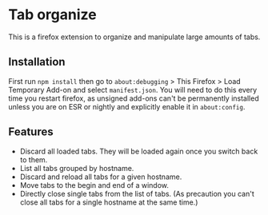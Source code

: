 # Tab organize

This is a firefox extension to organize and manipulate large amounts of tabs.

## Installation

First run `npm install` then go to `about:debugging` > This Firefox > Load Temporary Add-on and
select `manifest.json`. You will need to do this every time you restart firefox, as unsigned add-ons
can't be permanently installed unless you are on ESR or nightly and explicitly enable it in
`about:config`.

## Features

* Discard all loaded tabs. They will be loaded again once you switch back to them.
* List all tabs grouped by hostname.
* Discard and reload all tabs for a given hostname.
* Move tabs to the begin and end of a window.
* Directly close single tabs from the list of tabs. (As precaution you can't close all tabs for a
  single hostname at the same time.)
